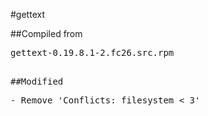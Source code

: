 #gettext

##Compiled from
<pre>gettext-0.19.8.1-2.fc26.src.rpm<pre>

##Modified
<pre>
- Remove 'Conflicts: filesystem < 3'
</pre>
